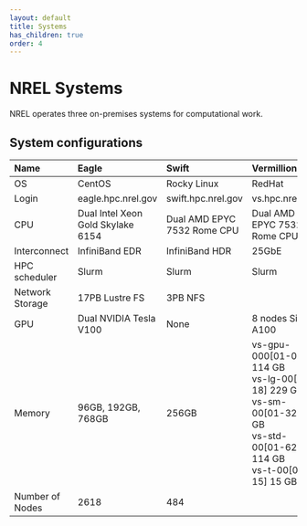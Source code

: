 ```yaml
---
layout: default
title: Systems
has_children: true
order: 4
---
```


# NREL Systems
NREL operates three on-premises systems for computational work. 

## System configurations

| Name        | Eagle     | Swift        | Vermillion     |
| :---------- | :-------- | :----------- | :------------- |
| OS          | CentOS    | Rocky Linux    | RedHat       |
| Login       | eagle.hpc.nrel.gov | swift.hpc.nrel.gov | vs.hpc.nrel.gov |
| CPU         | Dual Intel Xeon Gold Skylake 6154 | Dual AMD EPYC 7532 Rome CPU | Dual AMD EPYC 7532 Rome CPU |
| Interconnect | InfiniBand EDR | InfiniBand HDR| 25GbE |
| HPC scheduler | Slurm | Slurm | Slurm |
| Network Storage | 17PB Lustre FS | 3PB NFS |
| GPU | Dual NVIDIA Tesla V100 | None | 8 nodes Single A100
| Memory | 96GB, 192GB, 768GB | 256GB | vs-gpu-000[01-06] 114 GB <br> vs-lg-00[01-18] 229 GB <br> vs-sm-00[01-32] 61 GB <br> vs-std-00[01-62] 114 GB <br> vs-t-00[01-15] 15 GB
| Number of Nodes | 2618 | 484 | 
